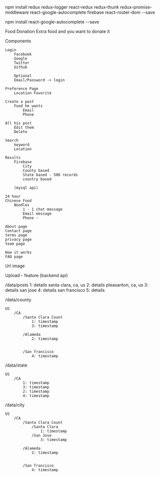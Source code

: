 
npm install redux redux-logger react-redux redux-thunk redux-promise-middleware react-google-autocomplete firebase react-router-dom --save

npm install react-google-autocomplete --save

Food Donation
	Extra food and you want to donate it


Components

	Login
		Facebook
		Google
		Twitter
		Github
		
		Optional
		Email/Password -> login
		
	Preference Page
		Location Favorite
		
	Create a post
		Food he wants
			Email
			Phone
		
	All his post
		Edit them
		Delete
		
	Search
		keyword
		Location
		
	Results
		Firebase
			City
			County based
			State based - 500 records
			country based

		(mysql api)
	
	24 hour
	Chinese Food
		Noodles
			1 - 1 chat message
			Email message
			Phone - 
			
	About page
	Contact page
	terms page
	privacy page
	team page
	
	How it works
	FAQ page



Url image

Upload - feature (backend api)







/data/posts
	1: details	santa clara, ca, us
	2: details	pleasanton, ca, us
	3: details san jose
	4: details	san francisco
	5: details
	
	
	
/data/county
	
	US
		/CA
			/Santa Clara Count
				1: timestamp
				3: timestamp
			
			/Alameda
				2: timestamp
				
				
			/San francisco
				4: timestamp
				

/data/state
	
	US
		/CA
			1: timestamp
			3: timestamp
			2: timestamp
			4: timestamp


/data/city
	
	US
		/CA
			/Santa Clara Count
				/Santa Clara
					1: timestamp
				/San Jose
					3: timestamp
			
			/Alameda
				2: timestamp
				
				
			/San francisco
				4: timestamp



















